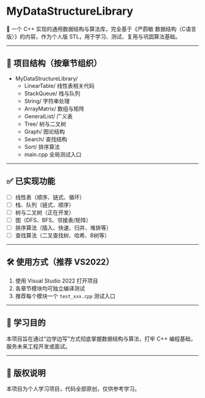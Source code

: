# MyDataStructureLibrary

🎯 一个 C++ 实现的通用数据结构与算法库，完全基于《严蔚敏 数据结构（C语言版）》的内容，作为个人版 STL，用于学习、测试、复用与巩固算法基础。

---

## 📁 项目结构（按章节组织）
- MyDataStructureLibrary/
  - LinearTable/      线性表相关代码
  - StackQueue/       栈与队列
  - String/           字符串处理
  - ArrayMatrix/      数组与矩阵
  - GeneralList/      广义表
  - Tree/             树与二叉树
  - Graph/            图论结构
  - Search/           查找结构
  - Sort/             排序算法
  - main.cpp          全局测试入口

---

## ✅ 已实现功能

- [ ] 线性表（顺序、链式、循环）
- [ ] 栈、队列（链式、顺序）
- [ ] 树与二叉树（正在开发）
- [ ] 图（DFS、BFS、邻接表/矩阵）
- [ ] 排序算法（插入、快速、归并、堆排等）
- [ ] 查找算法（二叉查找树、哈希、B树等）

---

## 🛠️ 使用方式（推荐 VS2022）

1. 使用 Visual Studio 2022 打开项目
2. 各章节模块均可独立编译测试
3. 推荐每个模块一个 `test_xxx.cpp` 测试入口

---

## 🧠 学习目的

本项目旨在通过“边学边写”方式彻底掌握数据结构与算法，打牢 C++ 编程基础，服务未来工程开发或面试。

---

## 📜 版权说明

本项目为个人学习项目，代码全部原创，仅供参考学习。
